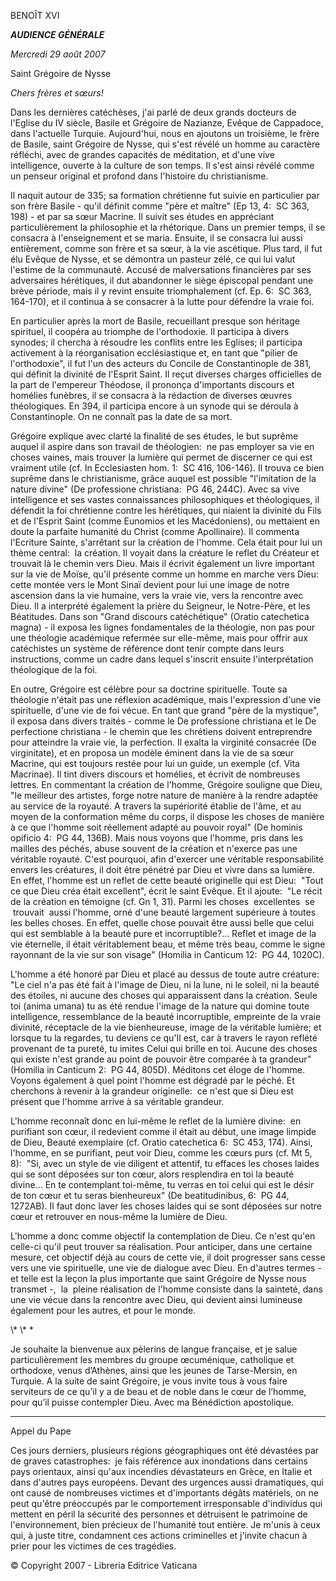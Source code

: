 BENOÎT XVI

***AUDIENCE GÉNÉRALE***

*Mercredi 29 août 2007*

Saint Grégoire de Nysse

*Chers frères et sœurs!*

Dans les dernières catéchèses, j'ai parlé de deux grands docteurs de l'Eglise du IV siècle, Basile et Grégoire de Nazianze, Evêque de Cappadoce, dans l'actuelle Turquie. Aujourd'hui, nous en ajoutons un troisième, le frère de Basile, saint Grégoire de Nysse, qui s'est révélé un homme au caractère réfléchi, avec de grandes capacités de méditation, et d'une vive intelligence, ouverte à la culture de son temps. Il s'est ainsi révélé comme un penseur original et profond dans l'histoire du christianisme.

Il naquit autour de 335; sa formation chrétienne fut suivie en particulier par son frère Basile - qu'il définit comme "père et maître" (Ep 13, 4:  SC 363, 198) - et par sa sœur Macrine. Il suivit ses études en appréciant particulièrement la philosophie et la rhétorique. Dans un premier temps, il se consacra à l'enseignement et se maria. Ensuite, il se consacra lui aussi entièrement, comme son frère et sa sœur, à la vie ascétique. Plus tard, il fut élu Evêque de Nysse, et se démontra un pasteur zélé, ce qui lui valut l'estime de la communauté. Accusé de malversations financières par ses adversaires hérétiques, il dut abandonner le siège épiscopal pendant une brève période, mais il y revint ensuite triomphalement (cf. Ep. 6:  SC 363, 164-170), et il continua à se consacrer à la lutte pour défendre la vraie foi.

En particulier après la mort de Basile, recueillant presque son héritage spirituel, il coopéra au triomphe de l'orthodoxie. Il participa à divers synodes; il chercha à résoudre les conflits entre les Eglises; il participa activement à la réorganisation ecclésiastique et, en tant que "pilier de l'orthodoxie", il fut l'un des acteurs du Concile de Constantinople de 381, qui définit la divinité de l'Esprit Saint. Il reçut diverses charges officielles de la part de l'empereur Théodose, il prononça d'importants discours et homélies funèbres, il se consacra à la rédaction de diverses œuvres théologiques. En 394, il participa encore à un synode qui se déroula à Constantinople. On ne connaît pas la date de sa mort.

Grégoire explique avec clarté la finalité de ses études, le but suprême auquel il aspire dans son travail de théologien:  ne pas employer sa vie en choses vaines, mais trouver la lumière qui permet de discerner ce qui est vraiment utile (cf. In Ecclesiasten hom. 1:  SC 416, 106-146). Il trouva ce bien suprême dans le christianisme, grâce auquel est possible "l'imitation de la nature divine" (De professione christiana:  PG 46, 244C). Avec sa vive intelligence et ses vastes connaissances philosophiques et théologiques, il défendit la foi chrétienne contre les hérétiques, qui niaient la divinité du Fils et de l'Esprit Saint (comme Eunomios et les Macédoniens), ou mettaient en doute la parfaite humanité du Christ (comme Apollinaire). Il commenta l'Ecriture Sainte, s'arrêtant sur la création de l'homme. Cela était pour lui un thème central:  la création. Il voyait dans la créature le reflet du Créateur et trouvait là le chemin vers Dieu. Mais il écrivit également un livre important sur la vie de Moïse, qu'il présente comme un homme en marche vers Dieu:  cette montée vers le Mont Sinaï devient pour lui une image de notre ascension dans la vie humaine, vers la vraie vie, vers la rencontre avec Dieu. Il a interprété également la prière du Seigneur, le Notre-Père, et les Béatitudes. Dans son "Grand discours catéchétique" (Oratio catechetica magna) - il exposa les lignes fondamentales de la théologie, non pas pour une théologie académique refermée sur elle-même, mais pour offrir aux catéchistes un système de référence dont tenir compte dans leurs instructions, comme un cadre dans lequel s'inscrit ensuite l'interprétation théologique de la foi.

En outre, Grégoire est célèbre pour sa doctrine spirituelle. Toute sa théologie n'était pas une réflexion académique, mais l'expression d'une vie spirituelle, d'une vie de foi vécue. En tant que grand "père de la mystique", il exposa dans divers traités - comme le De professione christiana et le De perfectione christiana - le chemin que les chrétiens doivent entreprendre pour atteindre la vraie vie, la perfection. Il exalta la virginité consacrée (De virginitate), et en proposa un modèle éminent dans la vie de sa sœur Macrine, qui est toujours restée pour lui un guide, un exemple (cf. Vita Macrinae). Il tint divers discours et homélies, et écrivit de nombreuses lettres. En commentant la création de l'homme, Grégoire souligne que Dieu, "le meilleur des artistes, forge notre nature de manière à la rendre adaptée au service de la royauté. A travers la supériorité établie de l'âme, et au moyen de la conformation même du corps, il dispose les choses de manière à ce que l'homme soit réellement adapté au pouvoir royal" (De hominis opificio 4:  PG 44, 136B). Mais nous voyons que l'homme, pris dans les mailles des péchés, abuse souvent de la création et n'exerce pas une véritable royauté. C'est pourquoi, afin d'exercer une véritable responsabilité envers les créatures, il doit être pénétré par Dieu et vivre dans sa lumière. En effet, l'homme est un reflet de cette beauté originelle qui est Dieu:  "Tout ce que Dieu créa était excellent", écrit le saint Evêque. Et il ajoute:  "Le récit de la création en témoigne (cf. Gn 1, 31). Parmi les choses  excellentes  se  trouvait  aussi l'homme, orné d'une beauté largement supérieure à toutes les belles choses. En effet, quelle chose pouvait être aussi belle que celui qui est semblable à la beauté pure et incorruptible?... Reflet et image de la vie éternelle, il était véritablement beau, et même très beau, comme le signe rayonnant de la vie sur son visage" (Homilia in Canticum 12:  PG 44, 1020C).

L'homme a été honoré par Dieu et placé au dessus de toute autre créature:  "Le ciel n'a pas été fait à l'image de Dieu, ni la lune, ni le soleil, ni la beauté des étoiles, ni aucune des choses qui apparaissent dans la création. Seule toi (anima umana) tu as été rendue l'image de la nature qui domine toute intelligence, ressemblance de la beauté incorruptible, empreinte de la vraie divinité, réceptacle de la vie bienheureuse, image de la véritable lumière; et lorsque tu la regardes, tu deviens ce qu'Il est, car à travers le rayon reflété provenant de ta pureté, tu imites Celui qui brille en toi. Aucune des choses qui existe n'est grande au point de pouvoir être comparée à ta grandeur" (Homilia in Canticum 2:  PG 44, 805D). Méditons cet éloge de l'homme. Voyons également à quel point l'homme est dégradé par le péché. Et cherchons à revenir à la grandeur originelle:  ce n'est que si Dieu est présent que l'homme arrive à sa véritable grandeur.

L'homme reconnaît donc en lui-même le reflet de la lumière divine:  en purifiant son cœur, il redevient comme il était au début, une image limpide de Dieu, Beauté exemplaire (cf. Oratio catechetica 6:  SC 453, 174). Ainsi, l'homme, en se purifiant, peut voir Dieu, comme les cœurs purs (cf. Mt 5, 8):  "Si, avec un style de vie diligent et attentif, tu effaces les choses laides qui se sont déposées sur ton cœur, alors resplendira en toi la beauté divine... En te contemplant toi-même, tu verras en toi celui qui est le désir de ton cœur et tu seras bienheureux" (De beatitudinibus, 6:  PG 44, 1272AB). Il faut donc laver les choses laides qui se sont déposées sur notre cœur et retrouver en nous-même la lumière de Dieu.

L'homme a donc comme objectif la contemplation de Dieu. Ce n'est qu'en celle-ci qu'il peut trouver sa réalisation. Pour anticiper, dans une certaine mesure, cet objectif déjà au cours de cette vie, il doit progresser sans cesse vers une vie spirituelle, une vie de dialogue avec Dieu. En d'autres termes - et telle est la leçon la plus importante que saint Grégoire de Nysse nous transmet -,  la  pleine réalisation de l'homme consiste dans la sainteté, dans une vie vécue dans la rencontre avec Dieu, qui devient ainsi lumineuse également pour les autres, et pour le monde.

\\* \\* \*

Je souhaite la bienvenue aux pèlerins de langue française, et je salue particulièrement les membres du groupe œcuménique, catholique et orthodoxe, venus d’Athènes, ainsi que les jeunes de Tarse-Mersin, en Turquie. A la suite de saint Grégoire, je vous invite tous à vous faire serviteurs de ce qu’il y a de beau et de noble dans le cœur de l’homme, pour qu’il puisse contempler Dieu. Avec ma Bénédiction apostolique.

* * *

Appel du Pape

Ces jours derniers, plusieurs régions géographiques ont été dévastées par de graves catastrophes:  je fais référence aux inondations dans certains pays orientaux, ainsi qu'aux incendies dévastateurs en Grèce, en Italie et dans d'autres pays européens. Devant des urgences aussi dramatiques, qui ont causé de nombreuses victimes et d'importants dégâts matériels, on ne peut qu'être préoccupés par le comportement irresponsable d'individus qui mettent en péril la sécurité des personnes et détruisent le patrimoine de l'environnement, bien précieux de l'humanité tout entière. Je m'unis à ceux qui, à juste titre, condamnent ces actions criminelles et j'invite chacun à prier pour les victimes de ces tragédies.

© Copyright 2007 - Libreria Editrice Vaticana